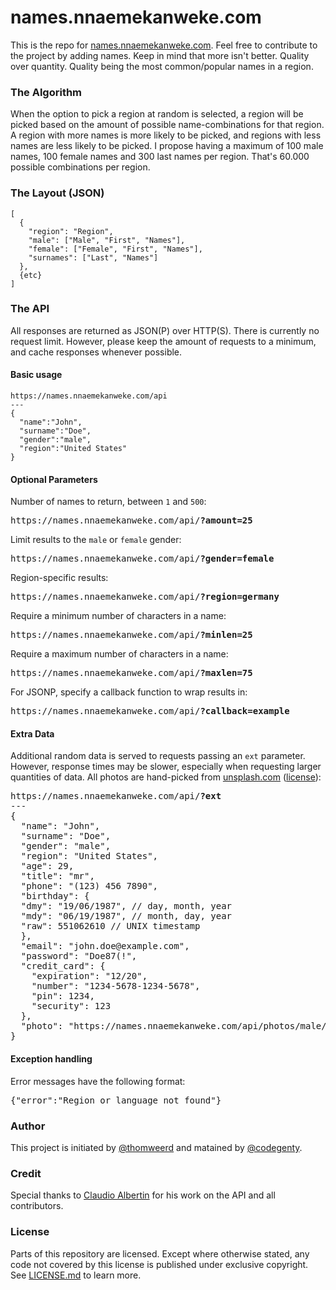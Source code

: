 names.nnaemekanweke.com
=======

This is the repo for [names.nnaemekanweke.com](https://names.nnaemekanweke.com). Feel free to contribute to the project by adding names. Keep in mind that more isn't better. Quality over quantity. Quality being the most common/popular names in a region.

### The Algorithm
When the option to pick a region at random is selected, a region will be picked based on the amount of possible name-combinations for that region. A region with more names is more likely to be picked, and regions with less names are less likely to be picked. I propose having a maximum of 100 male names, 100 female names and 300 last names per region. That's 60.000 possible combinations per region.

### The Layout (JSON)
    [
      {
        "region": "Region",
        "male": ["Male", "First", "Names"],
        "female": ["Female", "First", "Names"],
        "surnames": ["Last", "Names"]
      },
      {etc}
    ]

### The API
All responses are returned as JSON(P) over HTTP(S). There is currently no request limit. However, please keep the amount of requests to a minimum, and cache responses whenever possible.

#### Basic usage
    https://names.nnaemekanweke.com/api
    ---
    {
      "name":"John",
      "surname":"Doe",
      "gender":"male",
      "region":"United States"
    }
#### Optional Parameters
Number of names to return, between `1` and `500`:
<pre>https://names.nnaemekanweke.com/api/<strong>?amount=25</strong></pre>

Limit results to the `male` or `female` gender:
<pre>https://names.nnaemekanweke.com/api/<strong>?gender=female</strong></pre>

Region-specific results:
<pre>https://names.nnaemekanweke.com/api/<strong>?region=germany</strong></pre>

Require a minimum number of characters in a name:
<pre>https://names.nnaemekanweke.com/api/<strong>?minlen=25</strong></pre>

Require a maximum number of characters in a name:
<pre>https://names.nnaemekanweke.com/api/<strong>?maxlen=75</strong></pre>

For JSONP, specify a callback function to wrap results in:
<pre>https://names.nnaemekanweke.com/api/<strong>?callback=example</strong></pre>

#### Extra Data
Additional random data is served to requests passing an `ext` parameter. However, response times may be slower, especially when requesting larger quantities of data.
All photos are hand-picked from [unsplash.com](https://unsplash.com) ([license](https://unsplash.com/license)):
<pre>
https://names.nnaemekanweke.com/api/<strong>?ext</strong>
---
{
  "name": "John",
  "surname": "Doe",
  "gender": "male",
  "region": "United States",
  "age": 29,
  "title": "mr",
  "phone": "(123) 456 7890",
  "birthday": {
  "dmy": "19/06/1987", // day, month, year
  "mdy": "06/19/1987", // month, day, year
  "raw": 551062610 // UNIX timestamp
  },
  "email": "john.doe@example.com",
  "password": "Doe87(!",
  "credit_card": {
    "expiration": "12/20",
    "number": "1234-5678-1234-5678",
    "pin": 1234,
    "security": 123
  },
  "photo": "https://names.nnaemekanweke.com/api/photos/male/1.jpg"
}
</pre>
#### Exception handling
Error messages have the following format:
<pre>{"error":"Region or language not found"}</pre>

### Author
This project is initiated by [@thomweerd](https://twitter.com/thomweerd) and matained by [@codegenty](https://twitter.com/codegenty).

### Credit
Special thanks to [Claudio Albertin](https://github.com/ClaudioAlbertin) for his work on the API and all contributors.

### License
Parts of this repository are licensed. Except where otherwise stated, any code not covered by this license is published under exclusive copyright. See [LICENSE.md](LICENSE.md) to learn more.
